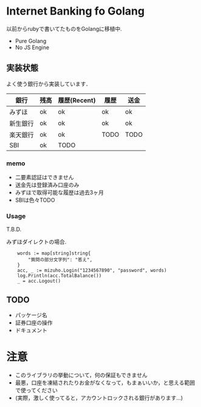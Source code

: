 # Internet Banking fo Golang

以前からrubyで書いてたものをGolangに移植中.

- Pure Golang
- No JS Engine

## 実装状態

よく使う銀行から実装しています．

| 銀行     | 残高 | 履歴(Recent) | 履歴  | 送金 |
|----------|------|--------------|-------|------|
| みずほ   | ok   | ok           | ok    | ok   |
| 新生銀行 | ok   | ok           | ok    | ok   |
| 楽天銀行 | ok   | ok           | TODO  | TODO |
| SBI      | ok   | TODO         |       |      |

### memo

- 二要素認証はできません
- 送金先は登録済み口座のみ
- みずほで取得可能な履歴は過去3ヶ月
- SBIは色々TODO

### Usage

T.B.D.

みずほダイレクトの場合.

```
	words := map[string]string{
		"質問の部分文字列": "答え",
	}
	acc, _ := mizuho.Login("1234567890", "password", words)
	log.Println(acc.TotalBalance())
    _ = acc.Logout()
```


## TODO

- パッケージ名
- 証券口座の操作
- ドキュメント

# 注意

- このライブラリの挙動について，何の保証もできません
- 最悪，口座を凍結されたりお金がなくなって，もまぁいいか，と思える範囲で使ってください
- (実際，激しく使ってると，アカウントロックされる銀行があります...)
